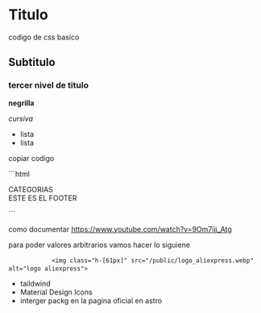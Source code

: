 # Titulo

codigo de css basico

## Subtitulo
### tercer nivel de titulo

**negrilla**

*cursiva*

* lista 
* lista

copiar codigo

´´´html
		<div class="container categories">
			CATEGORIAS
		</div>
		<div class="container">
			<slot />
		</div>
		<div class="container footer">
			ESTE ES EL FOOTER
		</div>

´´´

como documentar https://www.youtube.com/watch?v=9Om7ijj_Atg

para poder valores arbitrarios vamos hacer lo siguiene 


				<img class="h-[61px]" src="/public/logo_aliexpress.webp" alt="logo aliexpress"> 

* taildwind 
* Material Design Icons
* interger packg en la pagina oficial en astro

